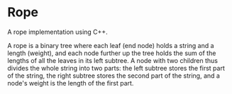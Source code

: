 # Rope
A rope implementation using C++.

A rope is a binary tree where each leaf (end node) holds a string and a length (weight), and each node further up the tree holds the sum of the lengths of all the leaves in its left subtree. A node with two children thus divides the whole string into two parts: the left subtree stores the first part of the string, the right subtree stores the second part of the string, and a node's weight is the length of the first part.
